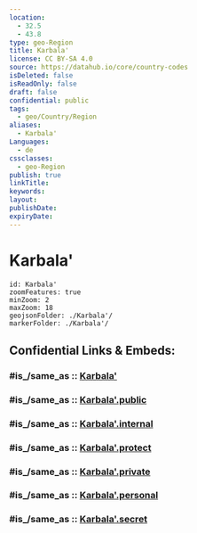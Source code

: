 ```yaml
---
location:
  - 32.5
  - 43.8
type: geo-Region
title: Karbala'
license: CC BY-SA 4.0
source: https://datahub.io/core/country-codes
isDeleted: false
isReadOnly: false
draft: false
confidential: public
tags:
  - geo/Country/Region
aliases:
  - Karbala'
Languages:
  - de
cssclasses:
  - geo-Region
publish: true
linkTitle:
keywords:
layout:
publishDate:
expiryDate:
---
```


# Karbala'

```leaflet
id: Karbala'
zoomFeatures: true 
minZoom: 2 
maxZoom: 18
geojsonFolder: ./Karbala'/
markerFolder: ./Karbala'/
```


## Confidential Links & Embeds: 

### #is_/same_as :: [Karbala'](/_Standards/Earth/Continent/Asia/Asia~West/Iraq/Provinces~Iraq/Karbala'.md) 

### #is_/same_as :: [Karbala'.public](/_public/Earth/Continent/Asia/Asia~West/Iraq/Provinces~Iraq/Karbala'.public.md) 

### #is_/same_as :: [Karbala'.internal](/_internal/Earth/Continent/Asia/Asia~West/Iraq/Provinces~Iraq/Karbala'.internal.md) 

### #is_/same_as :: [Karbala'.protect](/_protect/Earth/Continent/Asia/Asia~West/Iraq/Provinces~Iraq/Karbala'.protect.md) 

### #is_/same_as :: [Karbala'.private](/_private/Earth/Continent/Asia/Asia~West/Iraq/Provinces~Iraq/Karbala'.private.md) 

### #is_/same_as :: [Karbala'.personal](/_personal/Earth/Continent/Asia/Asia~West/Iraq/Provinces~Iraq/Karbala'.personal.md) 

### #is_/same_as :: [Karbala'.secret](/_secret/Earth/Continent/Asia/Asia~West/Iraq/Provinces~Iraq/Karbala'.secret.md)

